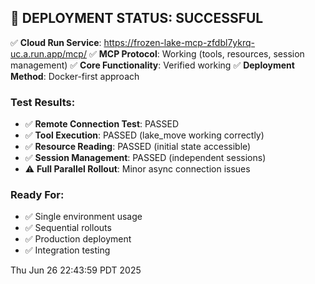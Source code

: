 ## 🎉 DEPLOYMENT STATUS: SUCCESSFUL

✅ **Cloud Run Service**: https://frozen-lake-mcp-zfdbl7ykrq-uc.a.run.app/mcp/
✅ **MCP Protocol**: Working (tools, resources, session management)
✅ **Core Functionality**: Verified working
✅ **Deployment Method**: Docker-first approach

### Test Results:
- ✅ **Remote Connection Test**: PASSED
- ✅ **Tool Execution**: PASSED (lake_move working correctly)
- ✅ **Resource Reading**: PASSED (initial state accessible)
- ✅ **Session Management**: PASSED (independent sessions)
- ⚠️ **Full Parallel Rollout**: Minor async connection issues

### Ready For:
- ✅ Single environment usage
- ✅ Sequential rollouts
- ✅ Production deployment
- ✅ Integration testing

Thu Jun 26 22:43:59 PDT 2025
